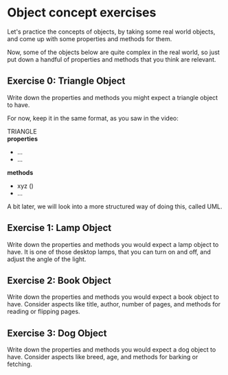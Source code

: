 # Object concept exercises

Let's practice the concepts of objects, by taking some real world objects, and come up with some properties and methods for them.

Now, some of the objects below are quite complex in the real world, so just put down a handful of properties and methods that you think are relevant. 

## Exercise 0: Triangle Object

Write down the properties and methods you might expect a triangle object to have.

For now, keep it in the same format, as you saw in the video:


TRIANGLE\
**properties**
* ...
* ...

**methods**
* xyz () 
* ...


A bit later, we will look into a more structured way of doing this, called UML.

## Exercise 1: Lamp Object
Write down the properties and methods you would expect a lamp object to have. It is one of those desktop lamps, that you can turn on and off, and adjust the angle of the light.

## Exercise 2: Book Object

Write down the properties and methods you would expect a book object to have. Consider aspects like title, author, number of pages, and methods for reading or flipping pages.

## Exercise 3: Dog Object

Write down the properties and methods you would expect a dog object to have. Consider aspects like breed, age, and methods for barking or fetching.
